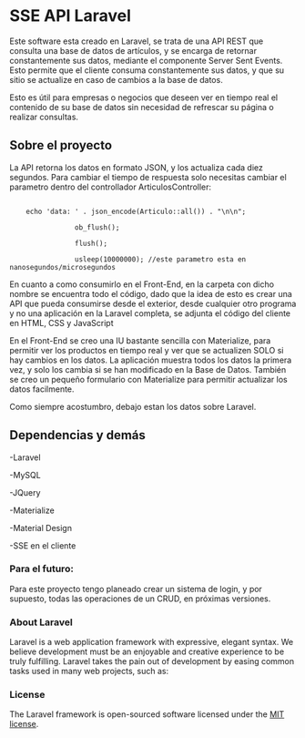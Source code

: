 
# SSE API Laravel

Este software esta creado en Laravel, se trata de una API REST que consulta una base de datos de artículos, y se encarga de retornar constantemente sus datos, mediante el componente Server Sent Events. Esto permite que el cliente consuma constantemente sus datos, y que su sitio se actualize en caso de cambios a la base de datos.

Esto es útil para empresas o negocios que deseen ver en tiempo real el contenido de su base de datos sin necesidad de refrescar su página o realizar consultas.

## Sobre el proyecto

La API retorna los datos en formato JSON, y los actualiza cada diez segundos. Para cambiar el tiempo de respuesta solo necesitas cambiar el parametro dentro del controllador ArticulosController:

~~~

    echo 'data: ' . json_encode(Articulo::all()) . "\n\n";

                ob_flush();
                
                flush();
                
                usleep(10000000); //este parametro esta en nanosegundos/microsegundos

~~~

En cuanto a como consumirlo en el Front-End, en la carpeta con dicho nombre se encuentra todo el código, dado que la idea de esto es crear una API que pueda consumirse desde el exterior, desde cualquier otro programa y no una aplicación en la Laravel completa, se adjunta el código del cliente en HTML, CSS y JavaScript

En el Front-End se creo una IU bastante sencilla con Materialize, para permitir ver los productos en tiempo real y ver que se actualizen SOLO si hay cambios en los datos. La aplicación muestra todos los datos la primera vez, y solo los cambia si se han modificado en la Base de Datos.
También se creo un pequeño formulario con Materialize para permitir actualizar los datos facilmente.

Como siempre acostumbro, debajo estan los datos sobre Laravel.

## Dependencias y demás

-Laravel

-MySQL

-JQuery

-Materialize

-Material Design

-SSE en el cliente

### Para el futuro:

Para este proyecto tengo planeado crear un sistema de login, y por supuesto, todas las operaciones de un CRUD, en próximas versiones. 

### About Laravel

Laravel is a web application framework with expressive, elegant syntax. We believe development must be an enjoyable and creative experience to be truly fulfilling. Laravel takes the pain out of development by easing common tasks used in many web projects, such as:

### License

The Laravel framework is open-sourced software licensed under the [MIT license](https://opensource.org/licenses/MIT).
